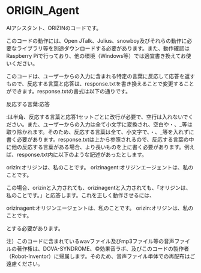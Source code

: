 # ORIGIN_Agent
AIアシスタント、ORIZINのコードです。



このコードの動作には、Open JTalk、Julius、snowboy及びそれらの動作に必要なライブラリ等を別途ダウンロードする必要があります。また、動作確認はRaspberry Piで行っており、他の環境（Windows等）では適宜書き換えてお使いください。



このコードは、ユーザーからの入力に含まれる特定の言葉に反応して応答を返すもので、反応する言葉と応答は、response.txtを書き換えることで変更することができます。response.txtの書式は以下の通りです。

反応する言葉:応答

:は半角、反応する言葉と応答1セットごとに改行が必要で、空行は入れないでください。また、ユーザーからの入力は全て小文字に変換され、空白や・、_等は取り除かれます。そのため、反応する言葉は全て、小文字で、・、_等を入れずに書く必要があります。response.txtは上から参照されるので、反応する言葉の中に他の反応する言葉がある場合、より長いものを上に書く必要があります。例えば、response.txt内に以下のような記述があったとします。

orizin:オリジンは、私のことです。
orizinagent:オリジンエージェントは、私のことです。

この場合、orizinと入力されても、orizinagentと入力されても、「オリジンは、私のことです。」と応答します。これを正しく動作させるには、

orizinagent:オリジンエージェントは、私のことです。
orizin:オリジンは、私のことです。

とする必要があります。



注）このコードに含まれているwavファイル及びmp3ファイル等の音声ファイルの著作権は、DOVA-SYNDROME、©効果音ラボ、及びこのコードの製作者（Robot-Inventor）に帰属します。そのため、音声ファイル単体での再配布はご遠慮ください。
